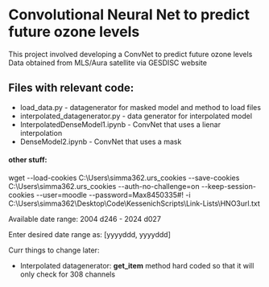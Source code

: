 # Convolutional Neural Net to predict future ozone levels
This project involved developing a ConvNet to predict future ozone levels
Data obtained from MLS/Aura satellite via GESDISC website 

## Files with relevant code:
- load_data.py - datagenerator for masked model and method to load files
- interpolated_datagenerator.py - data generator for interpolated model
- InterpolatedDenseModel1.ipynb - ConvNet that uses a lienar interpolation 
- DenseModel2.ipynb - ConvNet that uses a mask 



#### other stuff:

wget --load-cookies C:\Users\simma362\.urs_cookies --save-cookies C:\Users\simma362\.urs_cookies --auth-no-challenge=on --keep-session-cookies --user=moodle --password=Max8450335#! -i C:\Users\simma362\Desktop\Code\KessenichScripts\Link-Lists\HNO3url.txt

Available date range:
2004 d246 - 2024 d027

Enter desired date range as:
[yyyyddd, yyyyddd]


Curr things to change later:
- Interpolated datagenerator: __get_item__ method hard coded so that it will only check for 308 channels

